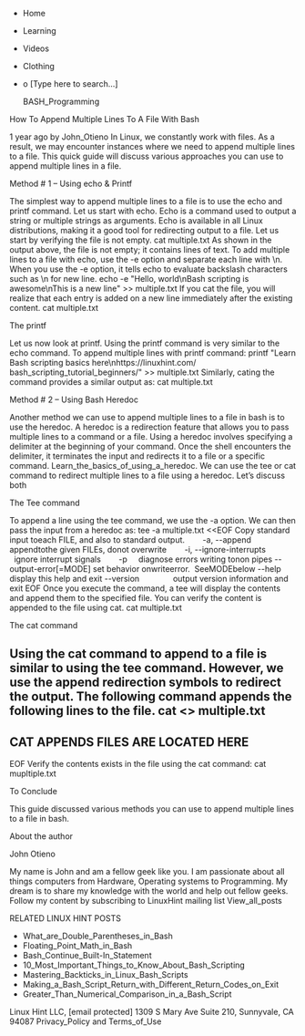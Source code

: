 





















































* Home
* Learning
* Videos
* Clothing
*
  o [Type here to search...]


   BASH_Programming


How To Append Multiple Lines To A File With Bash

1 year ago
by John_Otieno
In Linux, we constantly work with files. As a result, we may encounter
instances where we need to append multiple lines to a file.
This quick guide will discuss various approaches you can use to append multiple
lines in a file.

Method # 1 – Using echo & Printf

The simplest way to append multiple lines to a file is to use the echo and
printf command.
Let us start with echo.
Echo is a command used to output a string or multiple strings as arguments.
Echo is available in all Linux distributions, making it a good tool for
redirecting output to a file.
Let us start by verifying the file is not empty.
cat multiple.txt
As shown in the output above, the file is not empty; it contains lines of text.
To add multiple lines to a file with echo, use the -e option and separate each
line with \n.
When you use the -e option, it tells echo to evaluate backslash characters such
as \n for new line.
echo -e "Hello, world\nBash scripting is awesome\nThis is a new line" >>
multiple.txt
If you cat the file, you will realize that each entry is added on a new line
immediately after the existing content.
cat multiple.txt

The printf

Let us now look at printf. Using the printf command is very similar to the echo
command. To append multiple lines with printf command:
printf "Learn Bash scripting basics here\nhttps://linuxhint.com/
bash_scripting_tutorial_beginners/" >> multiple.txt
Similarly, cating the command provides a similar output as:
cat multiple.txt

Method # 2 – Using Bash Heredoc

Another method we can use to append multiple lines to a file in bash is to use
the heredoc.
A heredoc is a redirection feature that allows you to pass multiple lines to a
command or a file.
Using a heredoc involves specifying a delimiter at the beginning of your
command. Once the shell encounters the delimiter, it terminates the input and
redirects it to a file or a specific command.
Learn_the_basics_of_using_a_heredoc.
We can use the tee or cat command to redirect multiple lines to a file using a
heredoc. Let’s discuss both

The Tee command

To append a line using the tee command, we use the -a option. We can then pass
the input from a heredoc as:
tee -a multiple.txt <<EOF
Copy standard input toeach FILE, and also to standard output.
       -a, --append
appendtothe given FILEs, donot overwrite
       -i, --ignore-interrupts
              ignore interrupt signals
       -p     diagnose errors writing tonon pipes
--output-error[=MODE]
set behavior onwriteerror.  SeeMODEbelow
--help display this help and exit
--version
              output version information and exit
EOF
Once you execute the command, a tee will display the contents and append them
to the specified file.
You can verify the content is appended to the file using cat.
cat multiple.txt

The cat command

Using the cat command to append to a file is similar to using the tee command.
However, we use the append redirection symbols to redirect the output.
The following command appends the following lines to the file.
cat <> multiple.txt
------------------------------------------------------------
CAT APPENDS FILES ARE LOCATED HERE
------------------------------------------------------------
EOF
Verify the contents exists in the file using the cat command:
cat mupltiple.txt

To Conclude

This guide discussed various methods you can use to append multiple lines to a
file in bash.


About the author


John Otieno

My name is John and am a fellow geek like you. I am passionate about all things
computers from Hardware, Operating systems to Programming. My dream is to share
my knowledge with the world and help out fellow geeks. Follow my content by
subscribing to LinuxHint mailing list
View_all_posts

RELATED LINUX HINT POSTS


* What_are_Double_Parentheses_in_Bash
* Floating_Point_Math_in_Bash
* Bash_Continue_Built-In_Statement
* 10_Most_Important_Things_to_Know_About_Bash_Scripting
* Mastering_Backticks_in_Linux_Bash_Scripts
* Making_a_Bash_Script_Return_with_Different_Return_Codes_on_Exit
* Greater_Than_Numerical_Comparison_in_a_Bash_Script

Linux Hint LLC, [email protected]
1309 S Mary Ave Suite 210, Sunnyvale, CA 94087
 Privacy_Policy and Terms_of_Use
